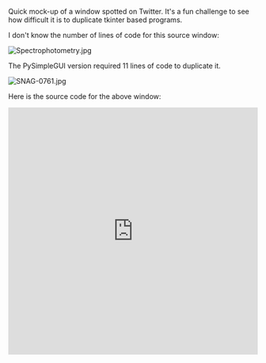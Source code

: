 Quick mock-up of a window spotted on Twitter. 
It's a fun challenge to see how difficult it is to duplicate tkinter based programs.

I don't know the number of lines of code for this source window:


![Spectrophotometry.jpg](/api/files/5e9d52034732c8c719b3a8df/spectrophotometry.jpeg "Spectrophotometry.jpg")

The PySimpleGUI version required 11 lines of code to duplicate it.

![SNAG-0761.jpg](/api/files/5e9d52184732c8c719b3a956/snag-0761.jpeg "SNAG-0761.jpg")

Here is the source code for the above window:


<iframe src='https://trinket.io/embed/pygame/c760b1679f?start=result' width='100%' height='500' frameborder='0' marginwidth='0' marginheight='0' allowfullscreen></iframe>
